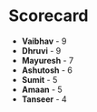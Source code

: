 # Scorecard

- **Vaibhav** - 9  
- **Dhruvi** - 9  
- **Mayuresh** - 7  
- **Ashutosh** - 6
- **Sumit** - 5  
- **Amaan** - 5  
- **Tanseer** - 4  

